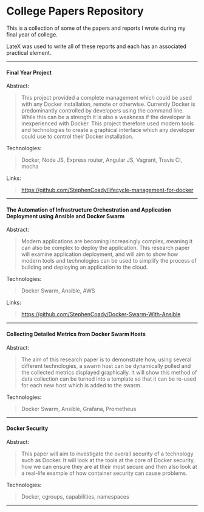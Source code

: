 # College Papers Repository

This is a collection of some of the papers and reports I wrote during my final year of college. 

LateX was used to write all of these reports and each has an associated practical element.

---

#### Final Year Project

Abstract:
>This project provided a complete management which could be used with any Docker installation, remote or otherwise. Currently Docker is predominantly controlled by developers using the command line. While this can be a strength it is also a weakness if the developer is inexperienced with Docker. This project therefore used modern tools and technologies to create a graphical interface which any developer could use to control their Docker installation.

Technologies:
>Docker, Node JS, Express router, Angular JS, Vagrant, Travis CI, mocha

Links:
>https://github.com/StephenCoady/lifecycle-management-for-docker

---
#### The Automation of Infrastructure Orchestration and Application Deployment using Ansible and Docker Swarm

Abstract:
> Modern applications are becoming increasingly complex, meaning it can also be complex to deploy the application. This research paper will examine application deployment, and will aim to show how modern tools and technologies can be used to simplify the process of building and deploying an application to the cloud. 

Technologies:
> Docker Swarm, Ansible, AWS

Links:
>https://github.com/StephenCoady/Docker-Swarm-With-Ansible

---

#### Collecting Detailed Metrics from Docker Swarm Hosts

Abstract:
> The aim of this research paper is to demonstrate how, using several different technologies, a swarm host can be dynamically polled and the collected metrics displayed graphically. It will show this method of data collection can be turned into a template so that it can be re-used for each new host which is added to the swarm.

Technologies:
> Docker Swarm, Ansible, Grafana, Prometheus

---

#### Docker Security

Abstract:
> This paper will aim to investigate the overall security of a technology such as Docker. It will look at the tools at the core of Docker security, how we can ensure they are at their most secure and then also look at a real-life example of how container security can cause problems.

Technologies:
> Docker, cgroups, capabilities, namespaces


---
